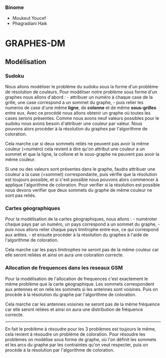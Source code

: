 ### Binome
- Moukeut Youcef
- Phagradiani Haik

# GRAPHES-DM

## Modélisation

### Sudoku
Nous allons modéliser le problème du sudoku sous la forme d'un problème de résolution de couleurs. 
Pour modéliser notre problème sous forme d'un graphes nous allons d'abord :
	- attribuer un numéro à chaque case de la grille, une case correspond a un sommet du graphe,
	- puis relier les numeros de case d'une même **ligne**, de **colonne** et de même **sous-grilles** entre eux.
Avec ce procédé nous allons obtenir un graphe où toutes les cases serons présentes. 
Comme nous avons neuf valeurs possibles pour le sudoku nous avons besoin d'attribuer une couleur par valeur. Nous pouvons alors procéder à la résolution du graphes par l'algorithme de coloration.

Cela marche car si deux sommets reliés ne peuvent pas avoir la même couleur (=numéro) cela revient à dire qu'on attribut une couleur a un sommet et que la ligne, la collone et le sous-graphe ne peuvent pas avoir la même couleur.

Si une ou des valeurs sont présentes dans le graphe, faudra attribuer une couleur a la case (=sommet) correspondante, puis vérifie que la résolution est toujours possible, et si c'est possible nous pouvons alors commencer à applique l'algorithme de coloration. Pour verifier si la résolution est possible nous devons verifier que deux sommets du graphe de même couleur ne sont pas reliés.

### Cartes géographiques 

Pour la modélisation de la cartes géographiques, nous allons :
	- numéroter chaque pays par un numéro, un pays correspond a un sommet du graphe,
	- puis nous allons relier chaque pays limitrophe entre eux, ce qui correspond aux arêtes.
	- et ensuite procéder à la résolution du graphes à l'aide de l'algorithme de coloration.

Cela marche car les pays limitrophes ne seront pas de la même couleur car elle seront reliées et ainsi on aura une coloration correcte.

### Allocation de frequences dans les reseaux GSM

Pour la modélisation de l'allocation de frequences c'est exactement le même problème que la carte géographique. Les sommets correspondent aux antennes et on relie les sommets si les antennes sont voisines. Puis on procède à la résolution du graphe par l'algorithme de coloration.

Cela marche car les antennes voisines ne seront pas de la même fréquence car elle seront reliées et ainsi on aura une distribution de fréquence correcte.

---------------------------------------------------

En fait le problème à résoudre pour les 3 problèmes est toujours le même, cela revient à résoudre un problème de coloration. Pour résoudre les problèmes on modélise sous forme de graphe, où l'on définit les sommets et les arcs du graphe par les contraintes qu'on veut respecter, puis on procède à la résolution par l'algorithme de coloration.
